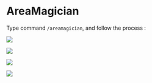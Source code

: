 # AreaMagician

Type command `/areamagician`, and follow the process :

![](https://raw.githubusercontent.com/solo5star/AreaMagician/master/screenshots/screenshot1.png)

![](https://raw.githubusercontent.com/solo5star/AreaMagician/master/screenshots/screenshot2.png)

![](https://raw.githubusercontent.com/solo5star/AreaMagician/master/screenshots/screenshot3.png)

![](https://raw.githubusercontent.com/solo5star/AreaMagician/master/screenshots/screenshot4.png)
